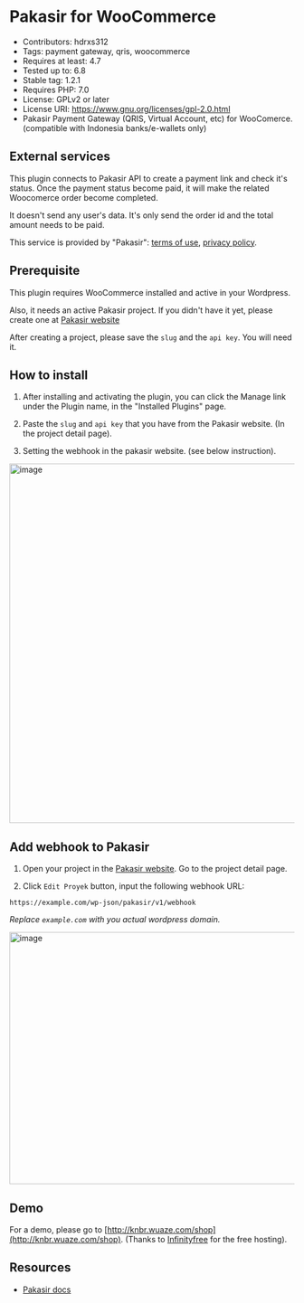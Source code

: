 # Pakasir for WooCommerce

- Contributors: hdrxs312
- Tags: payment gateway, qris, woocommerce
- Requires at least: 4.7
- Tested up to: 6.8
- Stable tag: 1.2.1
- Requires PHP: 7.0
- License: GPLv2 or later
- License URI: https://www.gnu.org/licenses/gpl-2.0.html
- Pakasir Payment Gateway (QRIS, Virtual Account, etc) for WooComerce. (compatible with Indonesia banks/e-wallets only)

## External services

This plugin connects to Pakasir API to create a payment link and check it's status. Once the payment status become paid, it will make the related Woocomerce order become completed.

It doesn't send any user's data. It's only send the order id and the total amount needs to be paid.

This service is provided by "Pakasir": [terms of use](https://pakasir.com/p/tos), [privacy policy](https://pakasir.com/p/privacy).

## Prerequisite

This plugin requires WooCommerce installed and active in your Wordpress.

Also, it needs an active Pakasir project. If you didn't have it yet, please create one at [Pakasir website](https://app.pakasir.com/projects)

After creating a project, please save the `slug` and the `api key`. You will need it.

## How to install

1. After installing and activating the plugin, you can click the Manage link under the Plugin name, in the "Installed Plugins" page.

2. Paste the `slug` and `api key` that you have from the Pakasir website. (In the project detail page).

3. Setting the webhook in the pakasir website. (see below instruction).

<img width="867" height="636" alt="image" src="https://github.com/user-attachments/assets/c3cdd2f1-a59d-48ec-9387-14dd7ea1f76a" />


## Add webhook to Pakasir

1. Open your project in the [Pakasir website](https://app.pakasir.com/projects). Go to the project detail page.

2. Click `Edit Proyek` button, input the following webhook URL:
```
https://example.com/wp-json/pakasir/v1/webhook
```
_Replace `example.com` with you actual wordpress domain._

<img width="761" height="446" alt="image" src="https://github.com/user-attachments/assets/bdd404c9-b672-4ecd-8775-960ccb5a48bf" />


## Demo

For a demo, please go to [http://knbr.wuaze.com/shop](http://knbr.wuaze.com/shop). (Thanks to [Infinityfree](https://infinityfree.com) for the free hosting).

## Resources

- [Pakasir docs](https://pakasir.com/p/docs)

